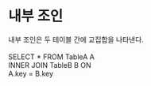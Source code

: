 # 내부 조인
내부 조인은 두 테이블 간에 교집합을 나타낸다.<br/>
<br/>
SELECT * FROM TableA A<br/>
INNER JOIN TableB B ON<br/>
A.key = B.key
